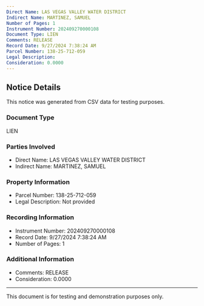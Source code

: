 ```yaml
---
Direct Name: LAS VEGAS VALLEY WATER DISTRICT
Indirect Name: MARTINEZ, SAMUEL
Number of Pages: 1
Instrument Number: 202409270000108
Document Type: LIEN
Comments: RELEASE
Record Date: 9/27/2024 7:38:24 AM
Parcel Number: 138-25-712-059
Legal Description: 
Consideration: 0.0000
---
```


## Notice Details

This notice was generated from CSV data for testing purposes.

### Document Type
LIEN

### Parties Involved
- Direct Name: LAS VEGAS VALLEY WATER DISTRICT
- Indirect Name: MARTINEZ, SAMUEL

### Property Information
- Parcel Number: 138-25-712-059
- Legal Description: Not provided

### Recording Information
- Instrument Number: 202409270000108
- Record Date: 9/27/2024 7:38:24 AM
- Number of Pages: 1

### Additional Information
- Comments: RELEASE
- Consideration: 0.0000

---

This document is for testing and demonstration purposes only.
